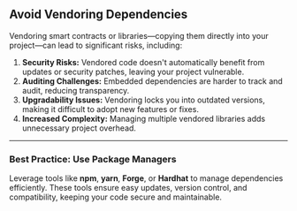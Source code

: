 ## Avoid Vendoring Dependencies

Vendoring smart contracts or libraries—copying them directly into your project—can lead to significant risks, including:  

1. **Security Risks:** Vendored code doesn't automatically benefit from updates or security patches, leaving your project vulnerable.  
2. **Auditing Challenges:** Embedded dependencies are harder to track and audit, reducing transparency.  
3. **Upgradability Issues:** Vendoring locks you into outdated versions, making it difficult to adopt new features or fixes.  
4. **Increased Complexity:** Managing multiple vendored libraries adds unnecessary project overhead.

---

### Best Practice: Use Package Managers  
Leverage tools like **npm**, **yarn**, **Forge**, or **Hardhat** to manage dependencies efficiently. These tools ensure easy updates, version control, and compatibility, keeping your code secure and maintainable.